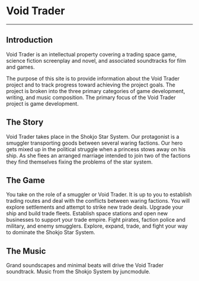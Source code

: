 # Void Trader
---

## Introduction

Void Trader is an intellectual property covering a trading space game, science
fiction screenplay and novel, and associated soundtracks for film and games.

The purpose of this site is to provide information about the Void Trader project
and to track progress toward achieving the project goals. The project is broken
into the three primary categories of game development, writing, and music
composition. The primary focus of the Void Trader project is game development.

## The Story

Void Trader takes place in the Shokjo Star System. Our protagonist is a smuggler transporting goods between several waring factions. Our hero gets mixed up in the political struggle when a princess stows away on his ship. As she flees an arranged marriage intended to join two of the factions they find themselves fixing the problems of the star system.

## The Game

You take on the role of a smuggler or Void Trader. It is up to you to establish trading routes and deal with the conflicts between waring factions. You will explore settlements and attempt to strike new trade deals. Upgrade your ship and build trade fleets. Establish space stations and open new businesses to support your trade empire. Fight pirates, faction police and military, and enemy smugglers. Explore, expand, trade, and fight your way to dominate the Shokjo Star System.

## The Music

Grand soundscapes and minimal beats will drive the Void Trader soundtrack. Music from the Shokjo System by juncmodule.